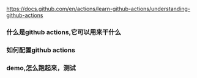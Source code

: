 https://docs.github.com/en/actions/learn-github-actions/understanding-github-actions

### 什么是github actions,它可以用来干什么
### 如何配置github actions
### demo,怎么跑起来，测试